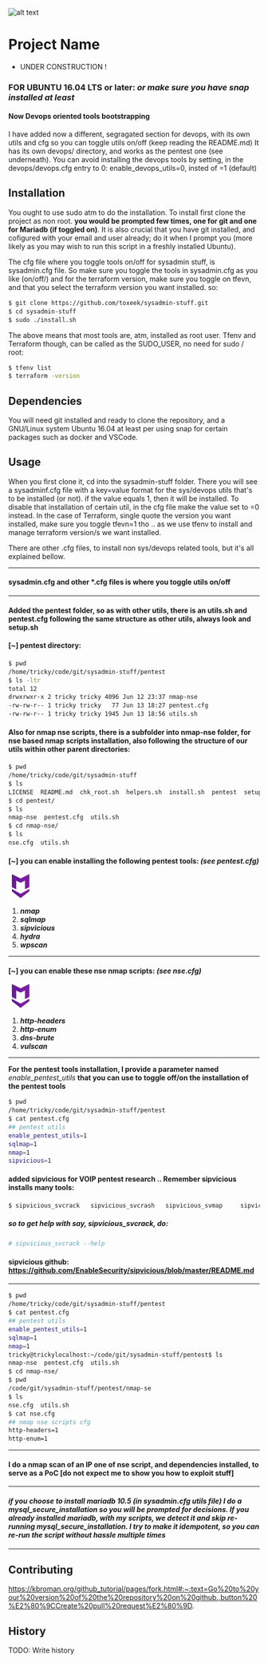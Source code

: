 ![alt text](https://cdn.wccftech.com/wp-content/uploads/2015/09/First_Assault_group_shot_1442394288.png)


# Project Name

- UNDER CONSTRUCTION !

### FOR UBUNTU 16.04 LTS or later: *or make sure you have snap installed at least*

#### Now Devops oriented tools bootstrapping
I have added now a different, segragated section for devops, with its own utils and cfg so you can toggle utils on/off (keep reading the README.md)
It has its own devops/ directory, and works as the pentest one (see underneath). You can avoid installing the devops tools by setting, in the devops/devops.cfg entry to 0: enable_devops_utils=0, insted of =1 (default)

## Installation
You ought to use sudo atm to do the installation.
To install first clone the project as non root. **you would be prompted few times, one for git and one for Mariadb (if toggled on)**.
It is also crucial that you have git installed, and cofigured with your email and user already; do it when I prompt you (more likely as you may wish to run this script in a freshly installed Ubuntu).

The cfg file where you toggle tools on/off for sysadmin stuff, is sysadmin.cfg file. So make sure you toggle the 
tools in sysadmin.cfg as you like (on/off/) and for the terraform version, make sure you toggle on tfevn, and that you select the terraform version you want installed.
so: 
```bash
$ git clone https://github.com/toxeek/sysadmin-stuff.git
$ cd sysadmin-stuff
$ sudo ./install.sh
```
The above means that most tools are, atm, installed as root user. Tfenv and Terraform though, can be called as the SUDO_USER, no need for sudo / root:
```bash
$ tfenv list
$ terraform -version
```

## Dependencies
You will need git installed and ready to clone the repository, and a GNU/Linux system Ubuntu 16.04 at least per using snap for certain packages such as docker and VSCode.


## Usage
When you first clone it, cd into the sysadmin-stuff folder. There you will see a sysadminf.cfg file with a key=value format for the sys/devops utils that's to be installed (or not). if the value equals 1, then it will be installed. To disable that installation of certain util, in the cfg file make the value  set to =0 instead. In the case of Terraform, single quote the version you want installed, make sure you toggle tfevn=1 tho .. as we use tfenv to install and manage terraform version/s we want installed.

There are other .cfg files, to install non sys/devops related tools, but it's all explained bellow.

***
#### sysadmin.cfg and other *.cfg files is where you toggle utils on/off
***
#### Added the pentest folder, so as with other utils, there is an utils.sh and pentest.cfg following the same structure as other utils, always look and setup.sh

#### [~] pentest directory:
```bash
$ pwd
/home/tricky/code/git/sysadmin-stuff/pentest
$ ls -ltr
total 12
drwxrwxr-x 2 tricky tricky 4096 Jun 12 23:37 nmap-nse
-rw-rw-r-- 1 tricky tricky   77 Jun 13 18:27 pentest.cfg
-rw-rw-r-- 1 tricky tricky 1945 Jun 13 18:56 utils.sh
```

#### Also for nmap nse scripts, there is a subfolder into nmap-nse folder, for nse based nmap scripts installation, also following the structure of our utils within other parent directories:
```bash
$ pwd
/home/tricky/code/git/sysadmin-stuff
$ ls
LICENSE  README.md  chk_root.sh  helpers.sh  install.sh  pentest  setup.sh  sysadmin.cfg  utils.sh
$ cd pentest/
$ ls
nmap-nse  pentest.cfg  utils.sh
$ cd nmap-nse/
$ ls
nse.cfg  utils.sh
```
#### [~] you can enable installing the following pentest tools: ***(see pentest.cfg)***
![alt text](https://github.com/adam-p/markdown-here/raw/master/src/common/images/icon48.png "pentest tools")
1. ***nmap***
2. ***sqlmap***
4. ***sipvicious***
5. ***hydra***
6. ***wpscan***
___

#### [~] you can enable these nse nmap scripts: ***(see nse.cfg)***
![alt text](https://github.com/adam-p/markdown-here/raw/master/src/common/images/icon48.png "nse scripts")
1. ***http-headers***
2. ***http-enum***
3. ***dns-brute***
4. ***vulscan***
___

**For the pentest tools installation, I provide a parameter named** *enable_pentest_utils* **that you can use to toggle off/on the installation of the pentest tools**
```bash
$ pwd
/home/tricky/code/git/sysadmin-stuff/pentest
$ cat pentest.cfg
## pentest utils
enable_pentest_utils=1
sqlmap=1
nmap=1
sipvicious=1
```
#### added sipvicious for VOIP pentest research .. Remember sipvicious installs many tools:
```bash 
$ sipvicious_svcrack   sipvicious_svcrash   sipvicious_svmap     sipvicious_svreport  sipvicious_svwar
```
##### so to get help with say, sipvicious_svcrack, do:
```bash
# sipvicious_svcrack --help
```
#### sipvicious github: https://github.com/EnableSecurity/sipvicious/blob/master/README.md
___
```bash
$ pwd
/home/tricky/code/git/sysadmin-stuff/pentest
$ cat pentest.cfg
## pentest utils
enable_pentest_utils=1
sqlmap=1
nmap=1
tricky@trickylocalhost:~/code/git/sysadmin-stuff/pentest$ ls
nmap-nse  pentest.cfg  utils.sh
$ cd nmap-nse/
$ pwd
/code/git/sysadmin-stuff/pentest/nmap-se
$ ls
nse.cfg  utils.sh
$ cat nse.cfg
## nmap nse scripts cfg
http-headers=1
http-enum=1
```
___
#### **I do a nmap scan of an IP one of nse script, and dependencies installed, to serve as a PoC [do not expect me to show you how to exploit stuff]**
___
#### ***if you choose to install mariadb 10.5 (in sysadmin.cfg utils file) I do a mysql_secure_installation so you will be prompted for decisions. If you already installed mariadb, with my scripts, we detect it and skip re-running mysql_secure_installation. I try to make it idempotent, so you can re-run the script without hassle multiple times***
___

## Contributing

https://kbroman.org/github_tutorial/pages/fork.html#:~:text=Go%20to%20your%20version%20of%20the%20repository%20on%20github.,button%20%E2%80%9CCreate%20pull%20request%E2%80%9D.

## History

TODO: Write history



